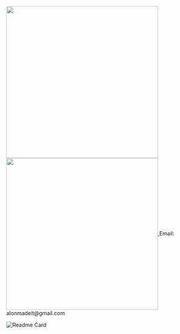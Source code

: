 <a href="https://github.com/anuraghazra/github-readme-stats">
  <img align="center" width="400" src="https://github-readme-stats.vercel.app/api?username=GalenBlabla" />
</a>
<a href="https://github.com/anuraghazra/convoychat">
  <img align="center" width="400" src="https://github-readme-stats.vercel.app/api/top-langs/?username=GalenBlabla&layout=compact" />
</a>
<a>
Email: alonmadeit@gmail.com
</a>

![Readme Card](https://github-readme-stats.vercel.app/api/pin/?username=GalenBlabla&repo=potato)

